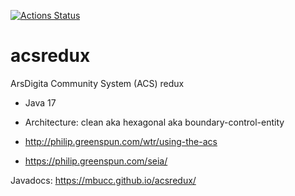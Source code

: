 [![Actions Status](https://github.com/mbucc/acsredux/workflows/Makefile%20CI/badge.svg)](https://github.com/mbucc/acsredux/actions)

# acsredux

ArsDigita Community System (ACS) redux

- Java 17
- Architecture: clean aka hexagonal aka boundary-control-entity

- http://philip.greenspun.com/wtr/using-the-acs
- https://philip.greenspun.com/seia/

Javadocs: https://mbucc.github.io/acsredux/

